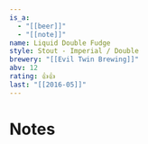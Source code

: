 ```yaml
---
is_a:
  - "[[beer]]"
  - "[[note]]"
name: Liquid Double Fudge
style: Stout - Imperial / Double
brewery: "[[Evil Twin Brewing]]"
abv: 12
rating: 👍👍
last: "[[2016-05]]"
---
```

# Notes

